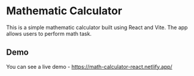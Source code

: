 # Mathematic Calculator

This is a simple mathematic calculator built using React and Vite. The app allows users to perform math task.

## Demo

You can see a live demo  -
https://math-calculator-react.netlify.app/
